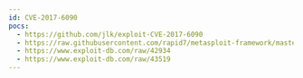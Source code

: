 ```yaml
---
id: CVE-2017-6090
pocs:
  - https://github.com/jlk/exploit-CVE-2017-6090
  - https://raw.githubusercontent.com/rapid7/metasploit-framework/master/modules/exploits/unix/webapp/phpcollab_upload_exec.rb
  - https://www.exploit-db.com/raw/42934
  - https://www.exploit-db.com/raw/43519
---
```

